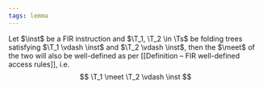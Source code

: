 ```yaml
---
tags: lemma
---
```


Let $\inst$ be a FIR instruction and $\T_1, \T_2 \in \Ts$ be folding trees satisfying $\T_1 \vdash \inst$ and $\T_2 \vdash \inst$, then the $\meet$ of the two will also be well-defined as per [[Definition – FIR well-defined access rules]], i.e.
$$
\T_1 \meet \T_2 \vdash \inst
$$
